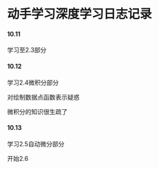 # 动手学习深度学习日志记录

#### 10.11

学习至2.3部分

#### 10.12

学习2.4微积分部分

对绘制数据点函数表示疑惑

微积分的知识很生疏了

#### 10.13

学习2.5自动微分部分

开始2.6